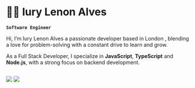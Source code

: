# 👨‍💻 Iury Lenon Alves

**`Software Engineer`**

Hi, I’m Iury Lenon Alves a passionate developer based in London , blending a love for problem-solving with a constant drive to learn and grow.

As a Full Stack Developer, I specialize in **JavaScript**, **TypeScript** and **Node.js**, with a strong focus on backend development.

##

<div>

<a href = "https://github.com/iurylenonalves"><img src="https://img.shields.io/badge/GitHub-100000?style=for-the-badge&logo=github&logoColor=white" target="_blank"></a>
<a href="https://www.linkedin.com/in/iurylenonalves/" target="_blank"><img src="https://img.shields.io/badge/-LinkedIn-%230077B5?style=for-the-badge&logo=linkedin&logoColor=white" target="_blank"></a>

</div>
